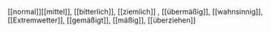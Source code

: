 [[normal]][[mittel]], [[bitterlich]], [[ziemlich]]
, [[übermäßig]], [[wahnsinnig]], [[Extremwetter]], [[gemäßigt]], [[mäßig]], [[überziehen]]